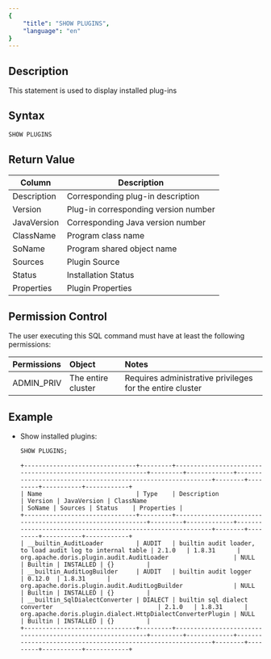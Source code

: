```yaml
---
{
    "title": "SHOW PLUGINS",
    "language": "en"
}
---
```


<!--
Licensed to the Apache Software Foundation (ASF) under one
or more contributor license agreements.  See the NOTICE file
distributed with this work for additional information
regarding copyright ownership.  The ASF licenses this file
to you under the Apache License, Version 2.0 (the
"License"); you may not use this file except in compliance
with the License.  You may obtain a copy of the License at

  http://www.apache.org/licenses/LICENSE-2.0

Unless required by applicable law or agreed to in writing,
software distributed under the License is distributed on an
"AS IS" BASIS, WITHOUT WARRANTIES OR CONDITIONS OF ANY
KIND, either express or implied.  See the License for the
specific language governing permissions and limitations
under the License.
-->


## Description

This statement is used to display installed plug-ins

## Syntax

```sql
SHOW PLUGINS
```

## Return Value

| Column | Description |
| ------ | ----------- |
| Description | Corresponding plug-in description |
| Version | Plug-in corresponding version number |
| JavaVersion | Corresponding Java version number |
| ClassName | Program class name |
| SoName | Program shared object name |
| Sources | Plugin Source |
| Status | Installation Status |
| Properties | Plugin Properties  |

## Permission Control

The user executing this SQL command must have at least the following permissions:

| Permissions         | Object   | Notes            |
|:-----------|:-----|:--------------|
| ADMIN_PRIV | The entire cluster | Requires administrative privileges for the entire cluster |

## Example

- Show installed plugins:

    ```SQL
    SHOW PLUGINS;
    ```

    ```text
    +-------------------------------+---------+-----------------------------------------------------------+---------+-------------+------------------------------------------------------------+--------+---------+-----------+------------+
   | Name                          | Type    | Description                                               | Version | JavaVersion | ClassName                                                  | SoName | Sources | Status    | Properties |
   +-------------------------------+---------+-----------------------------------------------------------+---------+-------------+------------------------------------------------------------+--------+---------+-----------+------------+
   | __builtin_AuditLoader         | AUDIT   | builtin audit loader, to load audit log to internal table | 2.1.0   | 1.8.31      | org.apache.doris.plugin.audit.AuditLoader                  | NULL   | Builtin | INSTALLED | {}         |
   | __builtin_AuditLogBuilder     | AUDIT   | builtin audit logger                                      | 0.12.0  | 1.8.31      | org.apache.doris.plugin.audit.AuditLogBuilder              | NULL   | Builtin | INSTALLED | {}         |
   | __builtin_SqlDialectConverter | DIALECT | builtin sql dialect converter                             | 2.1.0   | 1.8.31      | org.apache.doris.plugin.dialect.HttpDialectConverterPlugin | NULL   | Builtin | INSTALLED | {}         |
   +-------------------------------+---------+-----------------------------------------------------------+---------+-------------+------------------------------------------------------------+--------+---------+-----------+------------+
    ```

